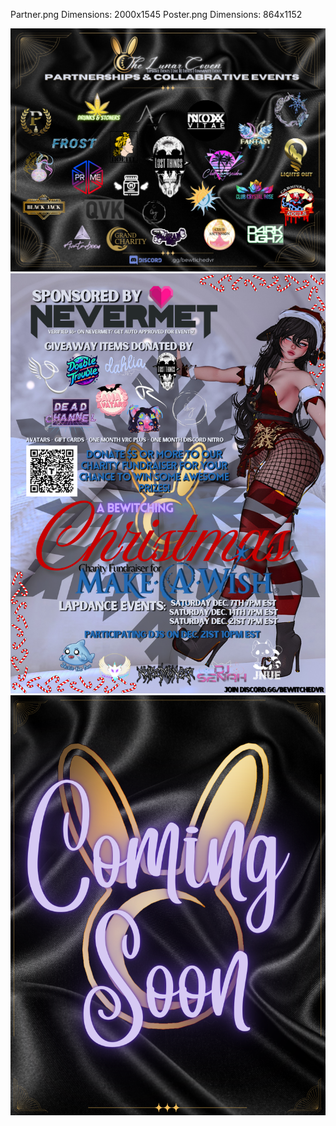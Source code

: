 Partner.png Dimensions: 2000x1545
Poster.png Dimensions: 864x1152

![Partner](Partner.png)
![Poster](Poster.png)
![Coming Soon](ComingSoon.png)
